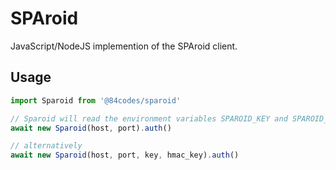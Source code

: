 # SPAroid

JavaScript/NodeJS implemention of the SPAroid client. 

## Usage

```javascript
import Sparoid from '@84codes/sparoid'

// Sparoid will read the environment variables SPAROID_KEY and SPAROID_HMAC_KEY
await new Sparoid(host, port).auth()

// alternatively
await new Sparoid(host, port, key, hmac_key).auth()
```
